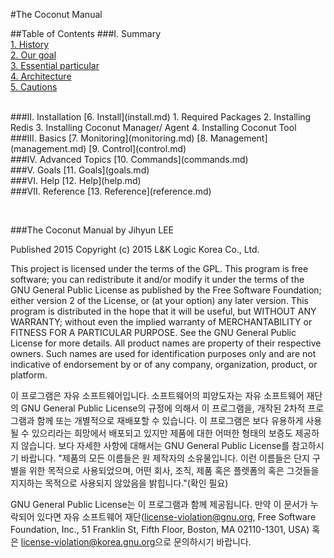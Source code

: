 #The Coconut Manual


##Table of Contents
###I. Summary  
[1. History](history.md)  
[2.	Our goal](our_goal.md)  
[3.	Essential particular](essential_particular.md)  
[4.	Architecture](architecture.md)  
[5.	Cautions](cautions.md)  

<br>
###II. Installation  
[6.	Install](install.md)  
1.	Required Packages
2.	Installing Redis
3.	Installing Coconut Manager/ Agent
4.	Installing Coconut Tool

<br>
###III. Basics  
[7.	Monitoring](monitoring.md)  
[8.	Management](management.md)  
[9.	Control](control.md)  

<br>
###IV. Advanced Topics  
[10. Commands](commands.md)  

<br>
###V. Goals  
[11. Goals](goals.md)  

<br>
###VI. Help  
[12. Help](help.md)  

<br>
###VII. Reference  
[13. Reference](reference.md)  


 





###The Coconut Manual
by Jihyun LEE

Published 2015
Copyright (c) 2015 L&K Logic Korea Co., Ltd.

This project is licensed under the terms of the GPL. This program is free software; you can redistribute it and/or modify it under the terms of the GNU General Public License as published by the Free Software Foundation; either version 2 of the License, or (at your option) any later version. This program is distributed in the hope that it will be useful, but WITHOUT ANY WARRANTY; without even the implied warranty of MERCHANTABILITY or FITNESS FOR A PARTICULAR PURPOSE. See the GNU General Public License for more details. All product names are property of their respective owners. Such names are used for identification purposes only and are not indicative of endorsement by or of any company, organization, product, or platform.

이 프로그램은 자유 소프트웨어입니다. 소프트웨어의 피양도자는 자유 소프트웨어 재단의 GNU General Public License의 규정에 의해서 이 프로그램을, 개작된 2차적 프로그램과 함께 또는 개별적으로 재배포할 수 있습니다. 이 프로그램은 보다 유용하게 사용될 수 있으리라는 희망에서 배포되고 있지만 제품에 대한 어떠한 형태의 보증도 제공하지 않습니다. 보다 자세한 사항에 대해서는 GNU General Public License를 참고하시기 바랍니다. "제품의 모든 이름들은 원 제작자의 소유물입니다. 이런 이름들은 단지 구별을 위한 목적으로 사용되었으며, 어떤 회사, 조직, 제품 혹은 플렛폼의 혹은 그것들을 지지하는 목적으로 사용되지 않았음을 밝힙니다."(확인 필요)

GNU General Public License는 이 프로그램과 함께 제공됩니다. 만약 이 문서가 누락되어 있다면 자유 소프트웨어 재단(license-violation@gnu.org,  Free  Software Foundation, Inc., 51 Franklin St, Fifth Floor, Boston, MA 02110-1301, USA) 혹은 <license-violation@korea.gnu.org>으로 문의하시기 바랍니다.
